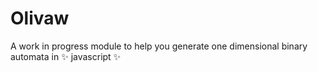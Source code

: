 # Olivaw

A work in progress module to help you generate one dimensional binary automata in :sparkles: javascript :sparkles:
